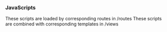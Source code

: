 ### JavaScripts

These scripts are loaded by corresponding routes in /routes
These scripts are combined with corresponding templates in /views